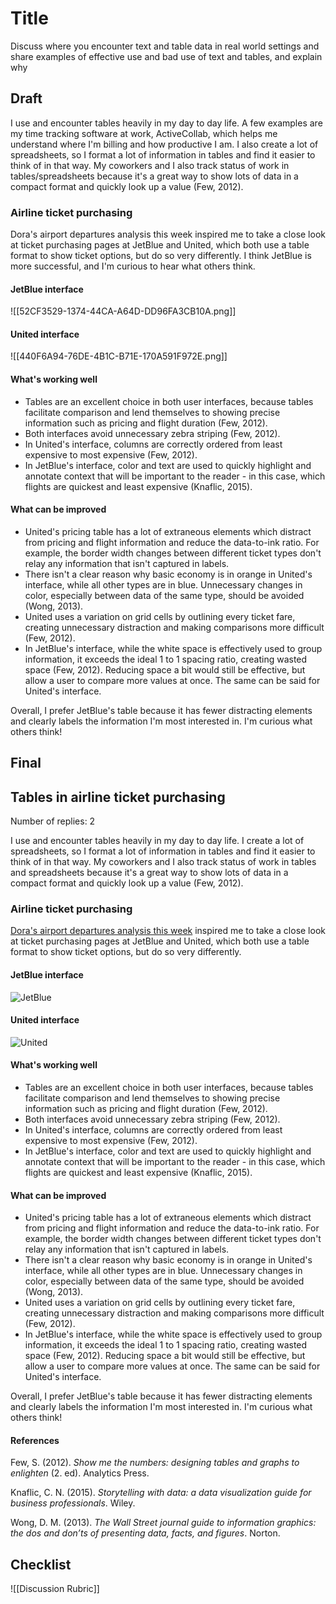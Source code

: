 # Title
Discuss where you encounter text and table data in real world settings and share examples of effective use and bad use of text and tables, and explain why

## Draft
I use and encounter tables heavily in my day to day life. A few examples are my time tracking software at work, ActiveCollab, which helps me understand where I'm billing and how productive I am. I also create a lot of spreadsheets, so I format a lot of information in tables and find it easier to think of in that way. My coworkers and I also track status of work in tables/spreadsheets because it's a great way to show lots of data in a compact format and quickly look up a value (Few, 2012).

### Airline ticket purchasing 
Dora's airport departures analysis this week inspired me to take a close look at ticket purchasing pages at JetBlue and United, which both use a table format to show ticket options, but do so very differently. I think JetBlue is more successful, and I'm curious to hear what others think.

#### JetBlue interface
![[52CF3529-1374-44CA-A64D-DD96FA3CB10A.png]]

#### United interface
![[440F6A94-76DE-4B1C-B71E-170A591F972E.png]]

#### What's working well
- Tables are an excellent choice in both user interfaces, because tables facilitate comparison and lend themselves to showing precise information such as pricing and flight duration (Few, 2012).
- Both interfaces avoid unnecessary zebra striping (Few, 2012).
- In United's interface, columns are correctly ordered from least expensive to most expensive (Few, 2012).
- In JetBlue's interface, color and text are used to quickly highlight and annotate context that will be important to the reader - in this case, which flights are quickest and least expensive (Knaflic, 2015).

#### What can be improved
- United's pricing table has a lot of extraneous elements which distract from pricing and flight information and reduce the data-to-ink ratio. For example, the border width changes between different ticket types don't relay any information that isn't captured in labels.
- There isn't a clear reason why basic economy is in orange in United's interface, while all other types are in blue. Unnecessary changes in color, especially between data of the same type, should be avoided (Wong, 2013).
- United uses a variation on grid cells by outlining every ticket fare, creating unnecessary distraction and making comparisons more difficult (Few, 2012).
- In JetBlue's interface, while the white space is effectively used to group information, it exceeds the ideal 1 to 1 spacing ratio, creating wasted space (Few, 2012). Reducing space a bit would still be effective, but allow a user to compare more values at once. The same can be said for United's interface.

Overall, I prefer JetBlue's table because it has fewer distracting elements and clearly labels the information I'm most interested in. I'm curious what others think!

## Final 

## Tables in airline ticket purchasing

Number of replies: 2

I use and encounter tables heavily in my day to day life. I create a lot of spreadsheets, so I format a lot of information in tables and find it easier to think of in that way. My coworkers and I also track status of work in tables and spreadsheets because it's a great way to show lots of data in a compact format and quickly look up a value (Few, 2012).

###   

### Airline ticket purchasing

[Dora's airport departures analysis this week](https://moodle2.brandeis.edu/mod/forum/discuss.php?d=508573#p1402360) inspired me to take a close look at ticket purchasing pages at JetBlue and United, which both use a table format to show ticket options, but do so very differently.

####   

#### JetBlue interface

![JetBlue](https://moodle2.brandeis.edu/pluginfile.php/2693810/mod_forum/post/1402432/2D2E4AD1-12F7-419A-8C8D-C00D1CEB623B.png)  

####   

#### United interface

![United](https://moodle2.brandeis.edu/pluginfile.php/2693810/mod_forum/post/1402432/4B989973-AA2F-4624-90B3-5EEDF4DFE364.png)  

####   

#### What's working well

-   Tables are an excellent choice in both user interfaces, because tables facilitate comparison and lend themselves to showing precise information such as pricing and flight duration (Few, 2012).
-   Both interfaces avoid unnecessary zebra striping (Few, 2012).
-   In United's interface, columns are correctly ordered from least expensive to most expensive (Few, 2012).
-   In JetBlue's interface, color and text are used to quickly highlight and annotate context that will be important to the reader - in this case, which flights are quickest and least expensive (Knaflic, 2015).

  

#### What can be improved

-   United's pricing table has a lot of extraneous elements which distract from pricing and flight information and reduce the data-to-ink ratio. For example, the border width changes between different ticket types don't relay any information that isn't captured in labels.
-   There isn't a clear reason why basic economy is in orange in United's interface, while all other types are in blue. Unnecessary changes in color, especially between data of the same type, should be avoided (Wong, 2013).
-   United uses a variation on grid cells by outlining every ticket fare, creating unnecessary distraction and making comparisons more difficult (Few, 2012).
-   In JetBlue's interface, while the white space is effectively used to group information, it exceeds the ideal 1 to 1 spacing ratio, creating wasted space (Few, 2012). Reducing space a bit would still be effective, but allow a user to compare more values at once. The same can be said for United's interface.

  

Overall, I prefer JetBlue's table because it has fewer distracting elements and clearly labels the information I'm most interested in. I'm curious what others think!

  

#### References

Few, S. (2012). _Show me the numbers: designing tables and graphs to enlighten_ (2. ed). Analytics Press.

  

Knaflic, C. N. (2015). _Storytelling with data: a data visualization guide for business professionals_. Wiley.

  

Wong, D. M. (2013). _The Wall Street journal guide to information graphics: the dos and don’ts of presenting data, facts, and figures_. Norton.

## Checklist
![[Discussion Rubric]]